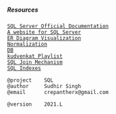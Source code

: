 ##### Resources <br />
[```SQL Server Official Documentation```](https://docs.microsoft.com/en-us/sql/t-sql/language-reference?view=sql-server-ver15) <br />
[```A website for SQL Server```](https://www.sqlservertutorial.net/)  <br />
[```ER Diagram Visualization```](https://sqldbm.com/Home/) <br />
[```Normalization```](https://www.essentialsql.com/database-normalization/) <br />
[```DB```](https://github.com/crepantherx/db) <br />
[```kudvenkat Playlist```](https://www.youtube.com/watch?v=ZNObiptSMSI&list=PL_nMO-wncU0nYz_BFwHJENd2YWoobA9Ly&ab_channel=kudvenkat) <br />
[```SQL Join Mechanism```](https://www.youtube.com/watch?v=pJWCwfv983Q&ab_channel=TheMagicofSQL) <br />
[```SQL Indexes```](https://www.youtube.com/watch?v=7wLFr7ZnKPU&ab_channel=TheMagicofSQL) <br />


```
@project    SQL
@author     Sudhir Singh 
@email      crepantherx@gmail.com
```

```
@version    2021.L
```
